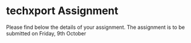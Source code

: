 # techxport Assignment

Please find below the details of your assignment. The assignment is to be submitted on Friday, 9th October
